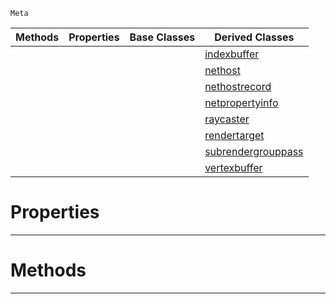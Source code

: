  `Meta`

|Methods|Properties|Base Classes|Derived Classes|
|---|---|---|---|
| | | |[indexbuffer](https://plasmaengine.github.io/PlasmaDocs/Plasma1/C++/code_reference/class_reference/indexbuffer.markdown)|
| | | |[nethost](https://plasmaengine.github.io/PlasmaDocs/Plasma1/C++/code_reference/class_reference/nethost.markdown)|
| | | |[nethostrecord](https://plasmaengine.github.io/PlasmaDocs/Plasma1/C++/code_reference/class_reference/nethostrecord.markdown)|
| | | |[netpropertyinfo](https://plasmaengine.github.io/PlasmaDocs/Plasma1/C++/code_reference/class_reference/netpropertyinfo.markdown)|
| | | |[raycaster](https://plasmaengine.github.io/PlasmaDocs/Plasma1/C++/code_reference/class_reference/raycaster.markdown)|
| | | |[rendertarget](https://plasmaengine.github.io/PlasmaDocs/Plasma1/C++/code_reference/class_reference/rendertarget.markdown)|
| | | |[subrendergrouppass](https://plasmaengine.github.io/PlasmaDocs/Plasma1/C++/code_reference/class_reference/subrendergrouppass.markdown)|
| | | |[vertexbuffer](https://plasmaengine.github.io/PlasmaDocs/Plasma1/C++/code_reference/class_reference/vertexbuffer.markdown)|


 #  Properties


---  
 #  Methods


---  
 

 